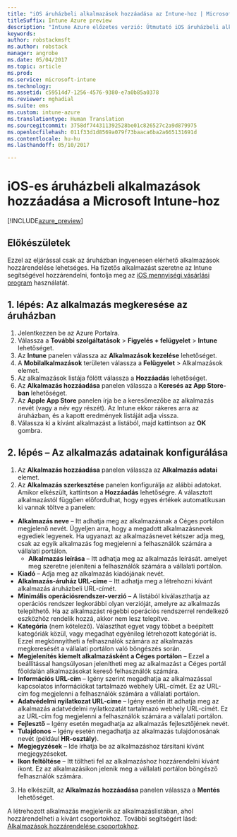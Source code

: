 ```yaml
---
title: "iOS áruházbeli alkalmazások hozzáadása az Intune-hoz | Microsoft Docs"
titleSuffix: Intune Azure preview
description: "Intune Azure előzetes verzió: Útmutató iOS áruházbeli alkalmazások hozzáadásához az Intune-ban."
keywords: 
author: robstackmsft
ms.author: robstack
manager: angrobe
ms.date: 05/04/2017
ms.topic: article
ms.prod: 
ms.service: microsoft-intune
ms.technology: 
ms.assetid: c59514d7-1256-4576-9380-e7a0b85a0378
ms.reviewer: mghadial
ms.suite: ems
ms.custom: intune-azure
ms.translationtype: Human Translation
ms.sourcegitcommit: 3758df744311392528be01c826527c2a9d879975
ms.openlocfilehash: 011f33d1d8569a079f73baaca6ba2a665131691d
ms.contentlocale: hu-hu
ms.lasthandoff: 05/10/2017

---
```


# <a name="how-to-add-ios-store-apps-to-microsoft-intune"></a>iOS-es áruházbeli alkalmazások hozzáadása a Microsoft Intune-hoz

[!INCLUDE[azure_preview](../includes/azure_preview.md)]

## <a name="before-you-start"></a>Előkészületek

Ezzel az eljárással csak az áruházban ingyenesen elérhető alkalmazások hozzárendelése lehetséges. Ha fizetős alkalmazást szeretne az Intune segítségével hozzárendelni, fontolja meg az [iOS mennyiségi vásárlási program](ios-vpp-apps.md) használatát.


## <a name="step-1---search-for-the-app-in-the-store"></a>1. lépés: Az alkalmazás megkeresése az áruházban

1. Jelentkezzen be az Azure Portalra.
2. Válassza a **További szolgáltatások** > **Figyelés + felügyelet** > **Intune** lehetőséget.
3. Az **Intune** panelen válassza az **Alkalmazások kezelése** lehetőséget.
4. A **Mobilalkalmazások** területen válassza a **Felügyelet** > Alkalmazások elemet.
5. Az alkalmazások listája fölött válassza a **Hozzáadás** lehetőséget.
6. Az **Alkalmazás hozzáadása** panelen válassza a **Keresés az App Store-ban** lehetőséget.
7. Az **Apple App Store** panelen írja be a keresőmezőbe az alkalmazás nevét (vagy a név egy részét). Az Intune ekkor rákeres arra az áruházban, és a kapott eredmények listáját adja vissza.
8. Válassza ki a kívánt alkalmazást a listából, majd kattintson az **OK** gombra.

## <a name="step-2---configure-app-information"></a>2. lépés – Az alkalmazás adatainak konfigurálása

1. Az **Alkalmazás hozzáadása** panelen válassza az **Alkalmazás adatai** elemet.
2. Az **Alkalmazás szerkesztése** panelen konfigurálja az alábbi adatokat. Amikor elkészült, kattintson a **Hozzáadás** lehetőségre. A választott alkalmazástól függően előfordulhat, hogy egyes értékek automatikusan ki vannak töltve a panelen:
- **Alkalmazás neve** – Itt adhatja meg az alkalmazásnak a Céges portálon megjelenő nevét. Ügyeljen arra, hogy a megadott alkalmazásnevek egyediek legyenek. Ha ugyanazt az alkalmazásnevet kétszer adja meg, csak az egyik alkalmazás fog megjelenni a felhasználók számára a vállalati portálon.
    - **Alkalmazás leírása** – Itt adhatja meg az alkalmazás leírását. amelyet meg szeretne jeleníteni a felhasználók számára a vállalati portálon.
- **Kiadó** – Adja meg az alkalmazás kiadójának nevét.
- **Alkalmazás-áruház URL-címe** – Itt adhatja meg a létrehozni kívánt alkalmazás áruházbeli URL-címét.
- **Minimális operációsrendszer-verzió** – A listából kiválaszthatja az operációs rendszer legkorábbi olyan verzióját, amelyre az alkalmazás telepíthető. Ha az alkalmazást régebbi operációs rendszerrel rendelkező eszközhöz rendelik hozzá, akkor nem lesz telepítve.
- **Kategória** (nem kötelező). Választhat egyet vagy többet a beépített kategóriák közül, vagy megadhat egyénileg létrehozott kategóriát is. Ezzel megkönnyítheti a felhasználók számára az alkalmazás megkeresését a vállalati portálon való böngészés során.
- **Megjelenítés kiemelt alkalmazásként a Céges portálon** – Ezzel a beállítással hangsúlyosan jelenítheti meg az alkalmazást a Céges portál főoldalán alkalmazásokat kereső felhasználók számára.
- **Információs URL-cím** – Igény szerint megadhatja az alkalmazással kapcsolatos információkat tartalmazó webhely URL-címét. Ez az URL-cím fog megjelenni a felhasználók számára a vállalati portálon.
- **Adatvédelmi nyilatkozat URL-címe** – Igény esetén itt adhatja meg az alkalmazás adatvédelmi nyilatkozatát tartalmazó webhely URL-címét. Ez az URL-cím fog megjelenni a felhasználók számára a vállalati portálon.
- **Fejlesztő** – Igény esetén megadhatja az alkalmazás fejlesztőjének nevét.
- **Tulajdonos** – Igény esetén megadhatja az alkalmazás tulajdonosának nevét (például **HR-osztály**).
- **Megjegyzések** – Ide írhatja be az alkalmazáshoz társítani kívánt megjegyzéseket.
- **Ikon feltöltése** – Itt töltheti fel az alkalmazáshoz hozzárendelni kívánt ikont. Ez az alkalmazásikon jelenik meg a vállalati portálon böngésző felhasználók számára.
3. Ha elkészült, az **Alkalmazás hozzáadása** panelen válassza a **Mentés** lehetőséget.

A létrehozott alkalmazás megjelenik az alkalmazáslistában, ahol hozzárendelheti a kívánt csoportokhoz. További segítségért lásd: [Alkalmazások hozzárendelése csoportokhoz](deploy-apps.md).

